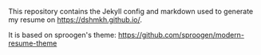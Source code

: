 This repository contains the Jekyll config and markdown used to generate my resume on https://dshmkh.github.io/.


It is based on sproogen's theme: https://github.com/sproogen/modern-resume-theme 